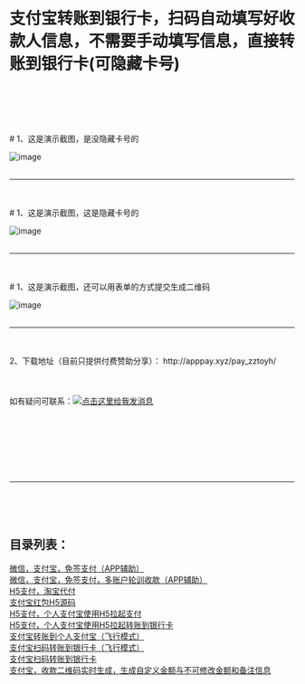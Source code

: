 # 支付宝转账到银行卡，扫码自动填写好收款人信息，不需要手动填写信息，直接转账到银行卡(可隐藏卡号)
<br/>
<br/>
<br/>
<br/>
<br/>
#  1、这是演示截图，是没隐藏卡号的

![image](http://www.apppay.xyz/index/githubimg/zztoyh/zzyhimgs.png)
<br/>
<br/>
<hr/>
<br/>
<br/>
#  1、这是演示截图，这是隐藏卡号的

![image](http://www.apppay.xyz/index/githubimg/zztoyh/yc.jpg)
<br/>
<br/>
<hr/>
<br/>
<br/>
#  1、这是演示截图，还可以用表单的方式提交生成二维码

![image](http://www.apppay.xyz/index/githubimg/zztoyh/biaodan.png)
<br/>
<br/>
<hr/>
<br/>
<br/>
2、下载地址（目前只提供付费赞助分享）： http://apppay.xyz/pay_zztoyh/
<br/>
<br/>
<br/>
<br/>
如有疑问可联系：<a target="_blank" href="http://wpa.qq.com/msgrd?v=3&uin=862766409&site=qq&menu=yes"><img border="0" src="http://wpa.qq.com/pa?p=2:862766409:51" alt="点击这里给我发消息" title="点击这里给我发消息"/></a>
<br>
<br>
<br>
<br>
<br>
<br>
<br>
<br>
<hr>
<br>
<br>
<br>
<h2>目录列表：</h2>
<a href="https://github.com/apppay/pay">微信，支付宝，免签支付（APP辅助）</a><br>
<a href="https://github.com/apppay/ManyUsers">微信，支付宝，免签支付，多账户轮训收款（APP辅助）</a><br>
<a href="https://github.com/apppay/dfpay">H5支付，淘宝代付</a><br>
<a href="https://github.com/apppay/payai">支付宝红包H5源码</a><br>
<a href="https://github.com/apppay/h5pay">H5支付，个人支付宝使用H5拉起支付</a><br>
<a href="https://github.com/apppay/h5toyh">H5支付，个人支付宝使用H5拉起转账到银行卡</a><br>
<a href="https://github.com/apppay/zztopayfx">支付宝转账到个人支付宝（飞行模式）</a><br>
<a href="https://github.com/apppay/h5toyhfx">支付宝扫码转账到银行卡（飞行模式）</a><br>
<a href="https://github.com/apppay/zztoyh">支付宝扫码转账到银行卡</a><br>
<a href="https://github.com/apppay/zhifubao">支付宝，收款二维码实时生成，生成自定义金额与不可修改金额和备注信息</a><br>







